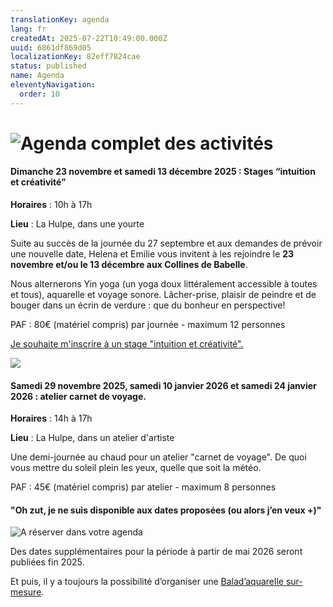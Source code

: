 ```yaml
---
translationKey: agenda
lang: fr
createdAt: 2025-07-22T10:49:00.000Z
uuid: 6861df869d05
localizationKey: 82eff7824cae
status: published
name: Agenda
eleventyNavigation:
  order: 10
---
```

# ![Agenda complet des activités](/_images/Agenda%20complet%20des%20activit%C3%A9s-1.webp)

#### 

#### Dimanche 23 novembre et samedi 13 décembre 2025 : Stages “intuition et créativité”

**Horaires** : 10h à 17h

**Lieu** : La Hulpe, dans une yourte

Suite au succès de la journée du 27 septembre et aux demandes de prévoir une nouvelle date, Helena et Emilie vous invitent à les rejoindre le **23 novembre et/ou le 13 décembre aux Collines de Babelle**. 

Nous alternerons Yin yoga (un yoga doux littéralement accessible à toutes et tous), aquarelle et voyage sonore. Lâcher-prise, plaisir de peindre et de bouger dans un écrin de verdure : que du bonheur en perspective!  

PAF : 80€ (matériel compris) par journée - maximum 12 personnes

[Je souhaite m'inscrire à un stage "intuition et créativité".](https://forms.gle/fqc4fNgLsvseFbQh8)

![](/_images/Stages%20%C2%AB%20intuition%20et%20cr%C3%A9ativit%C3%A9%20%C2%BB%20%282%29.webp)

#### Samedi 29 novembre 2025, samedi 10 janvier 2026 et samedi 24 janvier 2026 : atelier carnet de voyage. 

**Horaires** : 14h à 17h

**Lieu** : La Hulpe, dans un atelier d'artiste

Une demi-journée au chaud pour un atelier "carnet de voyage". De quoi vous mettre du soleil plein les yeux, quelle que soit la météo. 

PAF : 45€ (matériel compris) par atelier - maximum 8 personnes

#### "Oh zut, je ne suis disponible aux dates proposées (ou alors j’en veux +)"

![A réserver dans votre agenda](/_images/Autres%20opportunit%C3%A9s.webp)

Des dates supplémentaires pour la période à partir de mai 2026 seront publiées fin 2025. 

Et puis, il y a toujours la possibilité d’organiser une [Balad’aquarelle sur-mesure](https://www.voyage-aquarelle.be/fr/stages-et-journees-speciales-ou-sur-mesure/).
